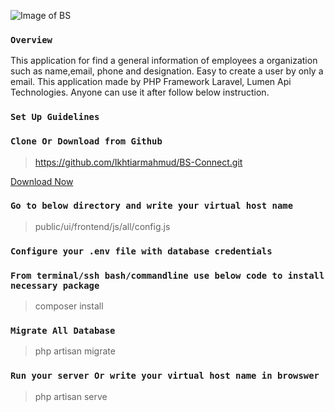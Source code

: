 ![Image of BS](https://pbs.twimg.com/profile_images/909637476519518208/ZBxCO_OE_400x400.jpg)

###  `Overview`

This application for find a general information of employees a organization such as name,email, phone and designation. Easy to create a user by only a email. This application made by PHP Framework Laravel, Lumen Api Technologies. Anyone can use it after follow below instruction.

### `Set Up Guidelines`

### `Clone Or Download from Github`

> https://github.com/Ikhtiarmahmud/BS-Connect.git

[Download Now](https://github.com/Ikhtiarmahmud/BS-Connect/archive/master.zip)

### `Go to below directory and write your virtual host name`

> public/ui/frontend/js/all/config.js

### `Configure your .env file with database credentials`

### `From terminal/ssh bash/commandline use below code to install necessary package`

> composer install

### `Migrate All Database`

> php artisan migrate

### `Run your server Or write your virtual host name in browswer`

> php artisan serve
